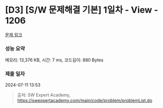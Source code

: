 # [D3] [S/W 문제해결 기본] 1일차 - View - 1206 

[문제 링크](https://swexpertacademy.com/main/code/problem/problemDetail.do?contestProbId=AV134DPqAA8CFAYh) 

### 성능 요약

메모리: 13,376 KB, 시간: 7 ms, 코드길이: 880 Bytes

### 제출 일자

2024-07-11 13:53



> 출처: SW Expert Academy, https://swexpertacademy.com/main/code/problem/problemList.do